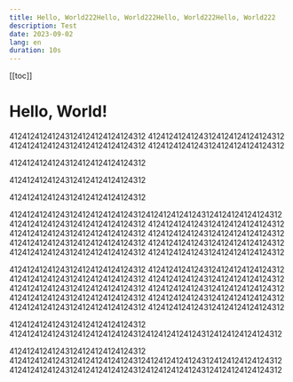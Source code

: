 ```yaml
---
title: Hello, World222Hello, World222Hello, World222Hello, World222
description: Test
date: 2023-09-02
lang: en
duration: 10s
---
```


[[toc]]

# Hello, World!

41241241241243124124124124124312
41241241241243124124124124124312
41241241241243124124124124124312
41241241241243124124124124124312


41241241241243124124124124124312


41241241241243124124124124124312


41241241241243124124124124124312


4124124124124312412412412412431241241241241243124124124124124312
41241241241243124124124124124312
41241241241243124124124124124312
41241241241243124124124124124312
41241241241243124124124124124312
41241241241243124124124124124312
41241241241243124124124124124312
41241241241243124124124124124312
41241241241243124124124124124312


41241241241243124124124124124312
41241241241243124124124124124312
41241241241243124124124124124312
41241241241243124124124124124312
41241241241243124124124124124312
41241241241243124124124124124312
41241241241243124124124124124312
41241241241243124124124124124312
41241241241243124124124124124312
41241241241243124124124124124312

41241241241243124124124124124312
4124124124124312412412412412431241241241241243124124124124124312

41241241241243124124124124124312
4124124124124312412412412412431241241241241243124124124124124312
4124124124124312412412412412431241241241241243124124124124124312